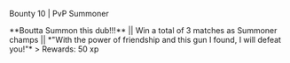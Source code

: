 Bounty 10 \| PvP Summoner

\*\*Boutta Summon this dub!!!\*\* \|\| Win a total of 3 matches as
Summoner champs \|\| \*\"With the power of friendship and this gun I
found, I will defeat you!\"\* \> Rewards: 50 xp
